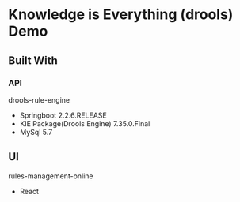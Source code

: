 # Knowledge is Everything (drools) Demo

## Built With

### API
drools-rule-engine

* Springboot 2.2.6.RELEASE
* KIE Package(Drools Engine) 7.35.0.Final
* MySql 5.7

## UI
rules-management-online
* React